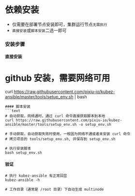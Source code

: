 # 依赖安装

- 仅需要在部署节点安装即可，集群运行节点`无需执行`
- `直接安装`或`脚本安装`二选一即可

### 安装步骤

#### 直接安装
   # github 安装，需要网络可用
   curl https://raw.githubusercontent.com/pixiu-io/kubez-ansible/master/tools/setup_env.sh | bash
   ```
#### 脚本安装
   ```text
   # 自动获取，网络通时，通过 curl 命令直接获取脚本到本地
   curl https://raw.githubusercontent.com/pixiu-io/kubez-ansible/master/tools/setup_env.sh -o setup_env.sh

   # 手动获取，自动获取失败时使用，一般因为网络不通或者未安装 curl 命令
   # 拷贝项目的 tools/setup_env.sh, 并保存到 setup_env.sh

   # 执行安装脚本
   bash setup_env.sh
   ```

#### 验证
   ```shell
   # 执行 kubez-ansible 有正常回显
   kubez-ansible -h

   # 工作目录（通常是 /root 目录）下自动生成 multinode
   ```
